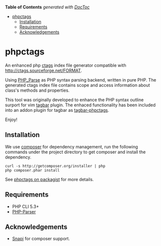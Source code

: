**Table of Contents**  *generated with [DocToc](http://doctoc.herokuapp.com/)*

- [phpctags](#phpctags)
	- [Installation](#installation)
	- [Requirements](#requirements)
	- [Acknowledgements](#acknowledgements)

phpctags
========

An enhanced php [ctags](http://ctags.sourceforge.net/) index file generator
compatible with http://ctags.sourceforge.net/FORMAT.

Using [PHP_Parse](https://github.com/nikic/PHP-Parser) as PHP syntax parsing
backend, written in pure PHP. The generated ctags index file contains scope
and access information about class's methods and properties.

This tool was originally developed to enhance the PHP syntax outline surport
for vim [tagbar](http://majutsushi.github.com/tagbar/) plugin. The enhaced
functionality has been included into an addon plugin for tagbar as
[tagbar-phpctags](https://github.com/techlivezheng/tagbar-phpctags).

Enjoy!

Installation
------------

We use [composer](http://getcomposer.org/) for dependency management, run the
following commands under the project directory to get composer and install the
dependency.

    curl -s http://getcomposer.org/installer | php
    php composer.phar install

See [phpctags on packagist](http://packagist.org/packages/techlivezheng/phpctags)
for more details.

Requirements
------------

* PHP CLI 5.3+
* [PHP-Parser](https://github.com/nikic/PHP-Parser)

Acknowledgements
----------------

* [Snapi](https://github.com/sanpii) for composer support.
